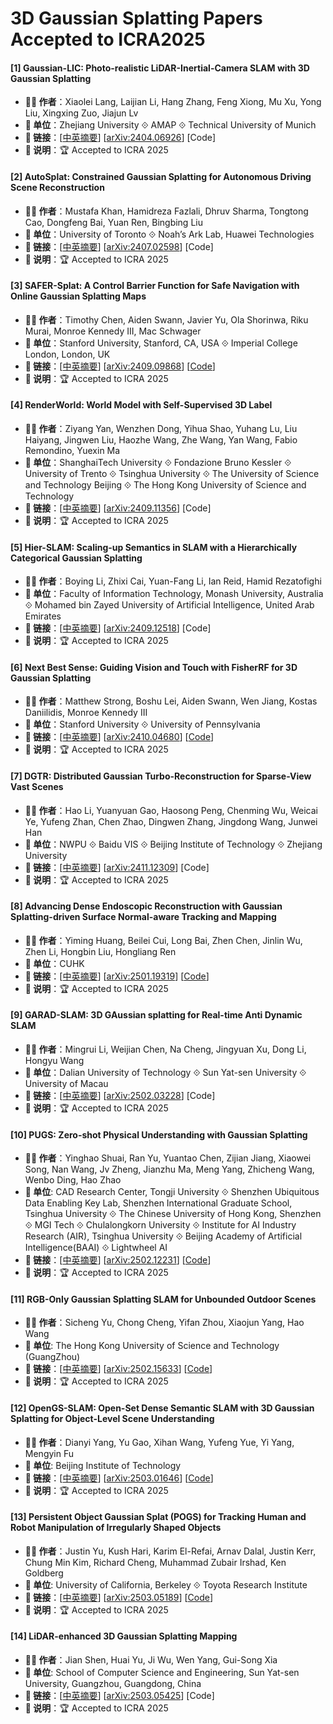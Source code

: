 # 3D Gaussian Splatting Papers Accepted to ICRA2025

#### [1] Gaussian-LIC: Photo-realistic LiDAR-Inertial-Camera SLAM with 3D Gaussian Splatting
- **🧑‍🔬 作者**：Xiaolei Lang, Laijian Li, Hang Zhang, Feng Xiong, Mu Xu, Yong Liu, Xingxing Zuo, Jiajun Lv
- **🏫 单位**：Zhejiang University ⟐  AMAP ⟐ Technical University of Munich
- **🔗 链接**：[[中英摘要](../abs/2404.06926.md)] [[arXiv:2404.06926](https://arxiv.org/abs/2404.06926)] [Code]
- **📝 说明**：🏆 Accepted to ICRA 2025

#### [2] AutoSplat: Constrained Gaussian Splatting for Autonomous Driving Scene Reconstruction
- **🧑‍🔬 作者**：Mustafa Khan, Hamidreza Fazlali, Dhruv Sharma, Tongtong Cao, Dongfeng Bai, Yuan Ren, Bingbing Liu
- **🏫 单位**：University of Toronto ⟐ Noah’s Ark Lab, Huawei Technologies
- **🔗 链接**：[[中英摘要](../abs/2407.02598.md)] [[arXiv:2407.02598](https://arxiv.org/abs/2407.02598)] [Code]
- **📝 说明**：🏆 Accepted to ICRA 2025

#### [3] SAFER-Splat: A Control Barrier Function for Safe Navigation with Online Gaussian Splatting Maps
- **🧑‍🔬 作者**：Timothy Chen, Aiden Swann, Javier Yu, Ola Shorinwa, Riku Murai, Monroe Kennedy III, Mac Schwager
- **🏫 单位**：Stanford University, Stanford, CA, USA ⟐ Imperial College London, London, UK
- **🔗 链接**：[[中英摘要](../abs/2409.09868.md)] [[arXiv:2409.09868](https://arxiv.org/abs/2409.09868)] [[Code](https://chengine.github.io/safer-splat/)]
- **📝 说明**：🏆 Accepted to ICRA 2025

#### [4] RenderWorld: World Model with Self-Supervised 3D Label
- **🧑‍🔬 作者**：Ziyang Yan, Wenzhen Dong, Yihua Shao, Yuhang Lu, Liu Haiyang, Jingwen Liu, Haozhe Wang, Zhe Wang, Yan Wang, Fabio Remondino, Yuexin Ma
- **🏫 单位**：ShanghaiTech University ⟐ Fondazione Bruno Kessler ⟐ University of Trento ⟐ Tsinghua University ⟐ The University of Science and Technology Beijing ⟐ The Hong Kong University of Science and Technology
- **🔗 链接**：[[中英摘要](../abs/2409.11356.md)] [[arXiv:2409.11356](https://arxiv.org/abs/2409.11356)] [Code]
- **📝 说明**：🏆 Accepted to ICRA 2025

#### [5] Hier-SLAM: Scaling-up Semantics in SLAM with a Hierarchically Categorical Gaussian Splatting
- **🧑‍🔬 作者**：Boying Li, Zhixi Cai, Yuan-Fang Li, Ian Reid, Hamid Rezatofighi
- **🏫 单位**：Faculty of Information Technology, Monash University, Australia ⟐ Mohamed bin Zayed University of Artificial Intelligence, United Arab Emirates
- **🔗 链接**：[[中英摘要](../abs/2409.12518.md)] [[arXiv:2409.12518](https://arxiv.org/abs/2409.12518)] [Code]
- **📝 说明**：🏆 Accepted to ICRA 2025

#### [6] Next Best Sense: Guiding Vision and Touch with FisherRF for 3D Gaussian Splatting
- **🧑‍🔬 作者**：Matthew Strong, Boshu Lei, Aiden Swann, Wen Jiang, Kostas Daniilidis, Monroe Kennedy III
- **🏫 单位**：Stanford University ⟐ University of Pennsylvania
- **🔗 链接**：[[中英摘要](../abs/2410.04680.md)] [[arXiv:2410.04680](https://arxiv.org/abs/2410.04680)] [[Code](https://github.com/armlabstanford/NextBestSense)]
- **📝 说明**：🏆 Accepted to ICRA 2025

#### [7] DGTR: Distributed Gaussian Turbo-Reconstruction for Sparse-View Vast Scenes
- **🧑‍🔬 作者**：Hao Li, Yuanyuan Gao, Haosong Peng, Chenming Wu, Weicai Ye, Yufeng Zhan, Chen Zhao, Dingwen Zhang, Jingdong Wang, Junwei Han
- **🏫 单位**：NWPU ⟐ Baidu VIS ⟐ Beijing Institute of Technology ⟐ Zhejiang University
- **🔗 链接**：[[中英摘要](../abs/2411.12309.md)] [[arXiv:2411.12309](https://arxiv.org/abs/2411.12309)] [Code]
- **📝 说明**：🏆 Accepted to ICRA 2025

#### [8] Advancing Dense Endoscopic Reconstruction with Gaussian Splatting-driven Surface Normal-aware Tracking and Mapping
- **🧑‍🔬 作者**：Yiming Huang, Beilei Cui, Long Bai, Zhen Chen, Jinlin Wu, Zhen Li, Hongbin Liu, Hongliang Ren
- **🏫 单位**：CUHK
- **🔗 链接**：[[中英摘要](../abs/2501.19319.md)] [[arXiv:2501.19319](https://arxiv.org/abs/2501.19319)] [[Code](https://github.com/lastbasket/Endo-2DTAM)]
- **📝 说明**：🏆 Accepted to ICRA 2025

#### [9] GARAD-SLAM: 3D GAussian splatting for Real-time Anti Dynamic SLAM
- **🧑‍🔬 作者**：Mingrui Li, Weijian Chen, Na Cheng, Jingyuan Xu, Dong Li, Hongyu Wang
- **🏫 单位**：Dalian University of Technology ⟐ Sun Yat-sen University ⟐ University of Macau
- **🔗 链接**：[[中英摘要](../abs/2502.03228.md)] [[arXiv:2502.03228](https://arxiv.org/abs/2502.03228)] [Code]
- **📝 说明**：🏆 Accepted to ICRA 2025

#### [10] PUGS: Zero-shot Physical Understanding with Gaussian Splatting
- **🧑‍🔬 作者**：Yinghao Shuai, Ran Yu, Yuantao Chen, Zijian Jiang, Xiaowei Song, Nan Wang, Jv Zheng, Jianzhu Ma, Meng Yang, Zhicheng Wang, Wenbo Ding, Hao Zhao
- **🏫 单位**: CAD Research Center, Tongji University ⟐ Shenzhen Ubiquitous Data Enabling Key Lab, Shenzhen International Graduate School, Tsinghua University ⟐ The Chinese University of Hong Kong, Shenzhen ⟐ MGI Tech ⟐ Chulalongkorn University ⟐ Institute for AI Industry Research (AIR), Tsinghua University ⟐ Beijing Academy of Artificial Intelligence(BAAI) ⟐ Lightwheel AI
- **🔗 链接**：[[中英摘要](../abs/2502.12231.md)] [[arXiv:2502.12231](https://arxiv.org/abs/2502.12231)] [[Code](https://github.com/EverNorif/PUGS)]
- **📝 说明**：🏆 Accepted to ICRA 2025

#### [11] RGB-Only Gaussian Splatting SLAM for Unbounded Outdoor Scenes
- **🧑‍🔬 作者**：Sicheng Yu, Chong Cheng, Yifan Zhou, Xiaojun Yang, Hao Wang
- **🏫 单位**: The Hong Kong University of Science and Technology (GuangZhou)
- **🔗 链接**：[[中英摘要](../abs/2502.15633.md)] [[arXiv:2502.15633](https://arxiv.org/abs/2502.15633)] [[Code](https://github.com/3DAgentWorld/OpenGS-SLAM)]
- **📝 说明**：🏆 Accepted to ICRA 2025

#### [12] OpenGS-SLAM: Open-Set Dense Semantic SLAM with 3D Gaussian Splatting for Object-Level Scene Understanding
- **🧑‍🔬 作者**：Dianyi Yang, Yu Gao, Xihan Wang, Yufeng Yue, Yi Yang, Mengyin Fu
- **🏫 单位**: Beijing Institute of Technology
- **🔗 链接**：[[中英摘要](../abs/2503.01646.md)] [[arXiv:2503.01646](https://arxiv.org/abs/2503.01646)] [[Code](https://young-bit.github.io/opengs-github.github.io/)]
- **📝 说明**：🏆 Accepted to ICRA 2025

#### [13] Persistent Object Gaussian Splat (POGS) for Tracking Human and Robot Manipulation of Irregularly Shaped Objects
- **🧑‍🔬 作者**：Justin Yu, Kush Hari, Karim El-Refai, Arnav Dalal, Justin Kerr, Chung Min Kim, Richard Cheng, Muhammad Zubair Irshad, Ken Goldberg
- **🏫 单位**: University of California, Berkeley ⟐ Toyota Research Institute
- **🔗 链接**：[[中英摘要](../abs/2503.05189.md)] [[arXiv:2503.05189](https://arxiv.org/abs/2503.05189)] [[Code](https://github.com/uynitsuj/pogs)]
- **📝 说明**：🏆 Accepted to ICRA 2025

#### [14] LiDAR-enhanced 3D Gaussian Splatting Mapping
- **🧑‍🔬 作者**：Jian Shen, Huai Yu, Ji Wu, Wen Yang, Gui-Song Xia
- **🏫 单位**: School of Computer Science and Engineering, Sun Yat-sen University, Guangzhou, Guangdong, China
- **🔗 链接**：[[中英摘要](../abs/2503.05425.md)] [[arXiv:2503.05425](https://arxiv.org/abs/2503.05425)] [Code]
- **📝 说明**：🏆 Accepted to ICRA 2025
